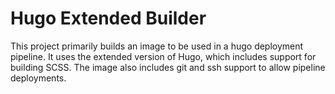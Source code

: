 # Hugo Extended Builder

This project primarily builds an image to be used in a hugo deployment pipeline. It uses the extended version of Hugo, which includes support for building SCSS. The image also includes git and ssh support to allow pipeline deployments.

